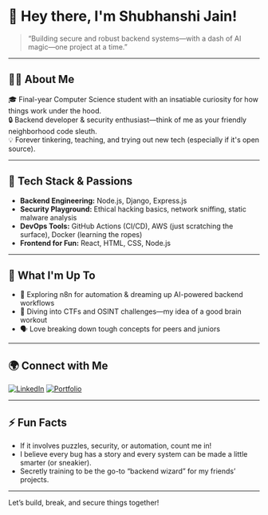 # 👋 Hey there, I'm Shubhanshi Jain!

> “Building secure and robust backend systems—with a dash of AI magic—one project at a time.”

---

## 👩‍💻 About Me

🎓 Final-year Computer Science student with an insatiable curiosity for how things work under the hood.  
🔒 Backend developer & security enthusiast—think of me as your friendly neighborhood code sleuth.  
💡 Forever tinkering, teaching, and trying out new tech (especially if it's open source).

---

## 🚀 Tech Stack & Passions

- **Backend Engineering:** Node.js, Django, Express.js  
- **Security Playground:** Ethical hacking basics, network sniffing, static malware analysis  
- **DevOps Tools:** GitHub Actions (CI/CD), AWS (just scratching the surface), Docker (learning the ropes)  
- **Frontend for Fun:** React, HTML, CSS, Node.js

---

## 🎯 What I'm Up To

- 🤖 Exploring n8n for automation & dreaming up AI-powered backend workflows  
- 🧠 Diving into CTFs and OSINT challenges—my idea of a good brain workout  
- 🗣️ Love breaking down tough concepts for peers and juniors

---

## 🌍 Connect with Me

[![LinkedIn](https://img.shields.io/badge/LinkedIn-0A66C2?style=for-the-badge&logo=linkedin&logoColor=white)](https://linkedin.com/in/shubhanshi-jain-186334246)
[![Portfolio](https://img.shields.io/badge/Portfolio-222222?style=for-the-badge&logo=vercel&logoColor=white)](https://shubhanshi-ai-portfolio-verse.lovable.app/)

---

## ⚡ Fun Facts

- If it involves puzzles, security, or automation, count me in!
- I believe every bug has a story and every system can be made a little smarter (or sneakier).
- Secretly training to be the go-to “backend wizard” for my friends’ projects.

---

Let’s build, break, and secure things together!
